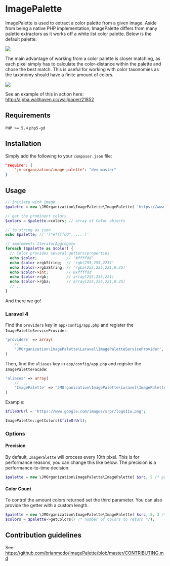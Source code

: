 # ImagePalette
ImagePalette is used to extract a color palette from a given image. Aside from being a native PHP implementation, ImagePalette differs from many palette extractors as it works off a white list color palette. Below is the default palette:

![](http://i.imgur.com/Rabqkqq.png)

The main advantage of working from a color palette is closer matching, as each pixel simply has to calculate the color-distance within the palette and chose the best match. This is useful for working with color taxonomies as the taxonomy should have a finite amount of colors.

![](http://i.imgur.com/O8fsFWz.png)

See an example of this in action here: http://alpha.wallhaven.cc/wallpaper/21852

## Requirements
```PHP >= 5.4``` ```php5-gd```

## Installation

Simply add the following to your ```composer.json``` file:

```JSON
"require": {
    "jm-organization/image-palette": "dev-master"
}
```

## Usage

```PHP
// initiate with image
$palette = new \JMOrganization\ImagePalette\ImagePalette( 'https://www.google.co.uk/images/srpr/logo3w.png' );

// get the prominent colors
$colors = $palette->colors; // array of Color objects

// to string as json
echo $palette; // '["#ffffdd", ... ]'

// implements IteratorAggregate
foreach ($palette as $color) {
  // Color provides several getters/properties
  echo $color;             // '#ffffdd'
  echo $color->rgbString;  // 'rgb(255,255,221)'
  echo $color->rgbaString; // 'rgba(255,255,221,0.25)'
  echo $color->int;        // 0xffffdd
  echo $color->rgb;        // array(255,255,221)
  echo $color->rgba;       // array(255,255,221,0.25)
  // ...
}
```

And there we go!

### Laravel 4

Find the `providers` key in `app/config/app.php` and register the `ImagePaletteServiceProvider`:

```php
'providers' => array(
    // ...
    'JMOrganization\ImagePalette\Laravel\ImagePaletteServiceProvider',
)
```

Then, find the `aliases` key in `app/config/app.php` and register the `ImagePaletteFacade`:

```php
'aliases' => array(
    // ...
    'ImagePalette' => 'JMOrganization\ImagePalette\Laravel\ImagePaletteFacade',
)
```

Example:

```php
$fileOrUrl = 'https://www.google.com/images/srpr/logo11w.png';

ImagePalette::getColors($fileOrUrl);
```

### Options

#### Precision

By default, `ImagePalette` will process every 10th pixel. This is for performance reasons, you can change this like below. The precision is a performance-to-time decision.

```PHP
$palette = new \JMOrganization\ImagePalette\ImagePalette( $src, 5 /* precision */ );
```

#### Color Count

To control the amount colors returned set the third parameter.
You can also provide the getter with a custom length.

```PHP
$palette = new \JMOrganization\ImagePalette\ImagePalette( $src, 5, 3 /* number of colors to return */ );
$colors = $palette->getColors(7 /* number of colors to return */);
```

## Contribution guidelines ##

See: https://github.com/brianmcdo/ImagePalette/blob/master/CONTRIBUTING.md

